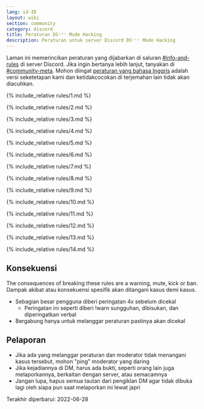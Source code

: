 ```yaml
---
lang: id-ID
layout: wiki
section: community
category: discord
title: Peraturan DS⁽ⁱ⁾ Mode Hacking
description: Peraturan untuk server Discord DS⁽ⁱ⁾ Mode Hacking
---
```


Laman ini memerincikan peraturan yang dijabarkan di saluran [#info-and-rules](https://discord.com/channels/283769550611152897/626620520330428436) di server Discord. Jika ingin bertanya lebih lanjut, tanyakan di [#community-meta](https://discord.com/channels/283769550611152897/715651368391671919). Mohon diingat [peraturan yang bahasa Inggris](/community/discord-rules) adalah versi seketetapan kami dan ketidakcocokan di terjemahan lain tidak akan diacuhkan.

{% include_relative rules/1.md %}

{% include_relative rules/2.md %}

{% include_relative rules/3.md %}

{% include_relative rules/4.md %}

{% include_relative rules/5.md %}

{% include_relative rules/6.md %}

{% include_relative rules/7.md %}

{% include_relative rules/8.md %}

{% include_relative rules/9.md %}

{% include_relative rules/10.md %}

{% include_relative rules/11.md %}

{% include_relative rules/12.md %}

{% include_relative rules/13.md %}

{% include_relative rules/14.md %}

## Konsekuensi

The consequences of breaking these rules are a warning, mute, kick or ban. Dampak akibat atau konsekuensi spesifik akan ditangani kasus demi kasus.
- Sebagian besar pengguna diberi peringatan 4x sebelum dicekal
    - Peringatan ini seperti diberi !warn sungguhan, dibisukan, dan diperingatkan verbal
- Bergabung hanya untuk melanggar peraturan pastinya akan dicekal

## Pelaporan

- Jika ada yang melanggar peraturan dan moderator tidak menangani kasus tersebut, mohon "ping" moderator yang daring
- Jika kejadiannya di DM, harus ada bukti, seperti orang lain juga melaporkannya, berkaitan dengan server, atau semacamnya
- Jangan lupa, hapus semua tautan dari pengiklan DM agar tidak dibuka lagi oleh siapa pun saat melaporkan ini lewat japri


Terakhir diperbarui: 2022-06-28
